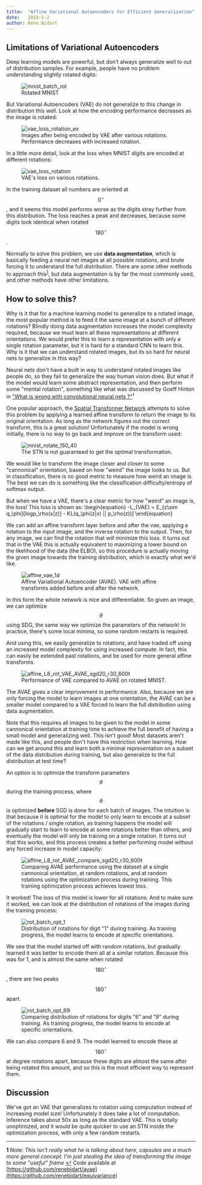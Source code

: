 ```yaml
---
title:  "Affine Variational Autoencoders for Efficient Generalization"
date:   2019-5-2
author: Rene Bidart
---
```


## Limitations of Variational Autoencoders
Deep learning models are powerful, but don’t always generalize well to out of distribution samples. For example, people have no problem understanding slightly rotated digits:
<figure>
  <img src="/images/post_imgs/avae/mnist_batch_rot.png" alt="mnist_batch_rot"/>
  <figcaption>Rotated MNIST</figcaption>
</figure>



But Variational Autoencoders (VAE) do not generalize to this change in distribution this well. Look at how the encoding performance decreases as the image is rotated:
<figure>
  <img src="/images/post_imgs/avae/vae_loss_rotation_ex.png" alt="vae_loss_rotation_ex"/>
  <figcaption>Images after being encoded by VAE after various rotations. Performance decreases with increased rotation.</figcaption>
</figure>

In a little more detail, look at the loss when MNIST digits are encoded at different rotations:
<figure>
  <img src="/images/post_imgs/avae/vae_loss_rotation.png" alt="vae_loss_rotation"/>
  <figcaption>VAE's loss on various rotations.</figcaption>
</figure>

In the training dataset all numbers are oriented at $$0^{\circ}$$, and it seems this model performs worse as the digits stray further from this distribution. The loss reaches a peak and decreases, because some digits look identical when rotated $$180^{\circ}$$. 

Normally to solve this problem, we use **data augmentation**, which is basically feeding a neural net images at all possible rotations, and brute forcing it to understand the full distribution. There are some other methods to approach this<sup id="a1">[1](#f1)</sup>, but data augmentation is by far the most commonly used, and other methods have other limitations.

## How to solve this?
Why is it that for a machine learning model to generalize to a rotated image, the most popular method is to feed it the same image at a bunch of different rotations? Blindly doing data augmentation increases the model complexity required, because we must learn all these representations at different orientations. We would prefer this to learn a representation with only a single rotation parameter, but it is hard for a standard CNN to learn this. Why is it that we can understand rotated images, but its so hard for neural nets to generalize in this way?

Neural nets don't have a built in way to understand rotated images like people do, so they fail to generalize the way human vision does. But what if the model would learn some abstract representation, and then perform some "mental rotation", something like what was discussed by Goeff Hinton in ["What is wrong with convolutional neural nets ?"](http://www.youtube.com/watch?v=rTawFwUvnLE&t=19m50s)<sup id="a1">1</sup>

One popular approach, the [Spatial Transformer Network](https://arxiv.org/abs/1506.02025) attempts to solve this problem by applying a learned affine transform to return the image to its original orientation. As long as the network figures out the correct transform, this is a great solution! Unfortunately if the model is wrong initially, there is no way to go back and improve on the transform used:
<figure>
  <img src="/images/post_imgs/avae/mnist_rotate_150_40.png" alt="mnist_rotate_150_40"/>
  <figcaption>The STN is not guaranteed to get the optimal transformation.</figcaption>
</figure>

We would like to transform the image closer and closer to some "cannonical" orientation, based on how "weird" the image looks to us. But in classification, there is no good metric to measure how weird an image is. The best we can do is something like the classification difficulty/entropy of softmax output.

But when we have a VAE, there's a clear metric for how "weird" an image is, the loss!  This loss is shown as:
\begin{equation}
-L_{VAE} = E_{z\sim q_\phi}[logp_\rho(x|z)] - KL(q_\phi(z|x) || p_\rho(z))] 
\end{equation}

We can add an affine transform layer before and after the vae, applying a rotation to the input image, and the inverse rotation to the output.  Then, for any image, we can find the rotation that will minimize this loss. It turns out that in the VAE this is actually equivalent to maximizing a lower bound on the likelihood of the data (the ELBO), so this procedure is actually moving the given image towards the training distribution, which is exactly what we'd like.
<figure>
  <img src="/images/post_imgs/avae/affine_vae_1d.png" alt="affine_vae_1d"/>
  <figcaption>Affine Variational Autoencoder (AVAE). VAE with affine transforms added before and after the network.</figcaption>
</figure>


In this form the whole network is nice and differentiable. So given an image, we can optimize $$\theta$$ using SDG, the same way we optimize the parameters of the network! In practice, there's some local minima, so some random restarts is required. 

And using this, we easily generalize to rotations, and have traded off using an increased model complexity for using increased compute. In fact, this can easily be extended past rotations, and be used for more general affine transforms. 
<figure>
  <img src="/images/post_imgs/avae/affine_L8_rot_VAE_AVAE_sgd20_r30_600t.png" alt="affine_L8_rot_VAE_AVAE_sgd20_r30_600t"/>
  <figcaption>Performance of VAE compared to AVAE on rotated MNIST.</figcaption>
</figure>

The AVAE gives a clear improvement in performance. Also, because we are only forcing the model to learn images at one orientation, the AVAE can be a smaller model compared to a VAE forced to learn the full distribution using data augmentation.

Note that this requires all images to be given to the model in some cannonical orientation at training time to achieve the full benefit of having a small model and generalizing well. This isn't good! Most datasets aren't made like this, and people don't have this restriction when learning. How can we get around this and learn both a minimal representation on a subset of the data distribution during training, but also generalize to the full distribution at test time? 

An option is to optimize the transform parameters  $$\theta$$ during the training process, where $$\theta$$ is optimized  **before** SGD is done for each batch of images. The intuition is that because it is optimal for the model to only learn to encode at a subset of the rotations / single rotation, as training happens the model will gradually start to learn to encode at some rotations better than others, and eventually the model will only be training on a single rotation. It turns out that this works, and this process creates a better performing model without any forced increase in model capacity:
<figure>
  <img src="/images/post_imgs/avae/affine_L8_rot_AVAE_compare_sgd20_r30_600t.png" alt="affine_L8_rot_AVAE_compare_sgd20_r30_600t"/>
  <figcaption>Comparing AVAE performance using the dataset at a single cannonical orientation, at random rotations, and at random rotations using the optimization process during training. This training optimization process achieves lowest loss.</figcaption>
</figure>

It worked! The loss of this model is lower for all rotations. And to make sure it worked, we can look at the distribution of rotations of the images during the training process:
<figure>
  <img src="/images/post_imgs/avae/rot_batch_opt_1.png" alt="rot_batch_opt_1"/>
  <figcaption>Distribution of rotations for digit "1" during training. As training progress, the model learns to encode at specific orientations.</figcaption>
</figure>

We see that the model started off with random rotations, but gradually learned it was better to encode them all at a similar rotation. Because this was for 1, and is almost the same when rotated $$180^{\circ}$$, there are two peaks $$180^{\circ}$$ apart.
<figure>
  <img src="/images/post_imgs/avae/rot_batch_opt_69.png" alt="rot_batch_opt_69"/>
  <figcaption>Comparing distribution of rotations for digits "6" and "9" during training. As training progress, the model learns to encode at specific orientations.</figcaption>
</figure>

We can also compare 6 and 9. The model learned to encode these at $$180^{\circ}$$ at degree rotations apart, because these digits are almost the same after being rotated this amount, and so this is the most efficient way to represent them.

## Discussion
We've got an VAE that generalizes to rotation using computation instead of increasing model size! Unfortunately it does take a lot of computation. Inference takes about 50x as long as the standard VAE. This is totally unoptimized, and it would be quite quicker to use an STN inside the optimization process, with only a few random restarts.

____________

<b id="f1">1</b> Note: *This isn't really what he is talking about here, capsules are a much more general concept. I'm just stealing the idea of transforming the image to some "useful" frame* [↩](#a2)
Code available at [https://github.com/renebidart/avae](<https://github.com/renebidart/equivariance>)
